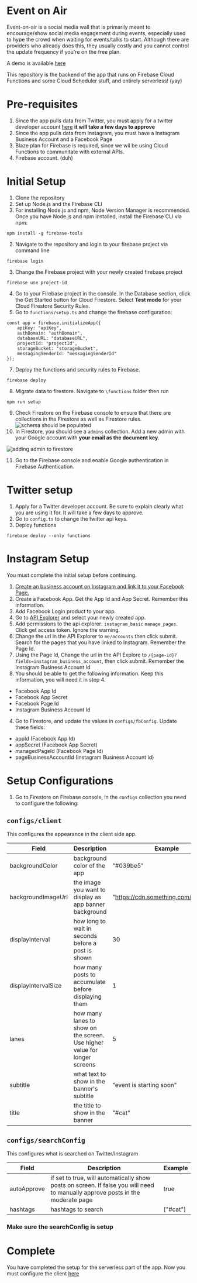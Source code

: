 # Event on Air

Event-on-air is a social media wall that is primarily meant to encourage/show social media engagement during events, especially used to hype the crowd when waiting for events/talks to start. Although there are providers who already does this, they usually costly and you cannot control the update frequency if you're on the free plan.

A demo is available [here](https://event-on-air-ebc25.firebaseapp.com/)

This repository is the backend of the app that runs on Firebase Cloud Functions and some Cloud Scheduler stuff, and entirely serverless! (yay)


# Pre-requisites
1. Since the app pulls data from Twitter, you must apply for a twitter developer account [here](https://developer.twitter.com/en/apply-for-access.html) **it will take a few days to approve**
2. Since the app pulls data from Instagram, you must have a Instagram Business Account and a Facebook Page
2. Blaze plan for Firebase is required, since we wil be using Cloud Functions to communitate with external APIs.
3. Firebase account. (duh)


# Initial Setup
1. Clone the repository
2. Set up Node.js and the Firebase CLI
3. For installing Node.js and npm, Node Version Manager is recommended. Once you have Node.js and npm installed, install the Firebase CLI via npm:
```
npm install -g firebase-tools
```
2. Navigate to the repository and login to your firebase project via command line
```
firebase login
```
3. Change the Firebase project with your newly created firebase project
```
firebase use project-id
```
4. Go to your Firebase project in the console. In the Database section, click the Get Started button for Cloud Firestore.
Select **Test mode** for your Cloud Firestore Security Rules.
5. Go to `functions/setup.ts` and change the firebase configuration:
```
const app = firebase.initializeApp({
    apiKey: "apiKey",
    authDomain: "authDomain",
    databaseURL: "databaseURL",
    projectId: "projectId",
    storageBucket: "storageBucket",
    messagingSenderId: "messagingSenderId"
});
```
7. Deploy the functions and security rules to Firebase.
```
firebase deploy
```
8. Migrate data to firestore. Navigate to `\functions` folder then run
```
npm run setup
```
9. Check Firestore on the Firebase console to ensure that there are collections in the Firestore as well as Firestore rules.
![schema should be populated](https://res.cloudinary.com/shangyilim/image/upload/c_scale,w_707/v1555241595/schema.png)
10. In Firestore, you should see a `admins` collection. Add a new admin with your Google account with **your email as the document key**.

![adding admin to firestore](http://res.cloudinary.com/shangyilim/image/upload/c_scale,w_386/v1555234779/admin-setup.png)

11. Go to the Firebase console and enable Google authentication in Firebase Authentication.

# Twitter setup
1. Apply for a Twitter developer account. Be sure to explain clearly what you are using it for. It will take a few days to approve.
2. Go to `config.ts` to change the twitter api keys.
3. Deploy functions
```
firebase deploy --only functions
```

# Instagram Setup
You must complete the initial setup before continuing.
1. [Create an business account on Instagram and link it to your Facebook Page.](https://www.freelogoservices.com/blog/2018/02/20/how-to-set-up-an-instagram-account-for-your-business/)
2. Create a Facebook App. Get the App Id and App Secret. Remember this information.
3. Add Facebook Login product to your app.
4. Go to [API Explorer](https://developers.facebook.com/tools/explorer) and select your newly created app.
5. Add permissions to the api explorer: `instagram_basic` `manage_pages`. Click get access token. Ignore the warning.
6. Change the url in the API Explorer to `me/accounts` then click submit. Search for the pages that you have linked to Instagram. Remember the Page Id.
7. Using the Page Id, Change the url in the API Explore to `/{page-id}?fields=instagram_business_account`, then click submit. Remember the Instagram Business Account Id
3. You should be able to get the following information. Keep this information, you will need it in step 4.
- Facebook App Id
- Facebook App Secret
- Facebook Page Id
- Instagram Business Account Id
4. Go to Firestore, and update the values in `configs/fbConfig`. Update these fields:
- appId (Facebook App Id)
- appSecret (Facebook App Secret)
- managedPageId (Facebook Page Id)
- pageBusinessAccountId (Instagram Business Account Id)

# Setup Configurations
1. Go to Firestore on Firebase console, in the `configs` collection you need to configure the following:

## `configs/client`
This configures the appearance in the client side app.

| Field        | Description           | Example  |
| ------------- |-------------|-----|
| backgroundColor | background color of the app | "#039be5"|
| backgroundImageUrl | the image you want to display as app banner background | "https://cdn.something.com/image.jpg"|
| displayInterval | how long to wait in seconds before a post is shown | 30 |
| displayIntervalSize | how many posts to accumulate before displaying them | 1 |
| lanes | how many lanes to show on the screen. Use higher value for longer screens | 5 |
| subtitle | what text to show in the banner's subtitle | "event is starting soon" |
| title | the title to show in the banner | "#cat" |

## `configs/searchConfig`
This configures what is searched on Twitter/Instagram

| Field | Description | Example|
|---|---|---|
|autoApprove| if set to true, will automatically show posts on screen. If false you will need to manually approve posts in the moderate page| true|
|hashtags| hashtags to search| ["#cat"] |

### Make sure the searchConfig is setup 

# Complete
You have completed the setup for the serverless part of the app. Now you must configure the client [here](https://github.com/shangyilim/event-on-air-client)
